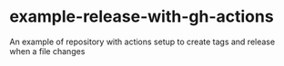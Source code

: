 # example-release-with-gh-actions
An example of repository with actions setup to create tags and release when a file changes
